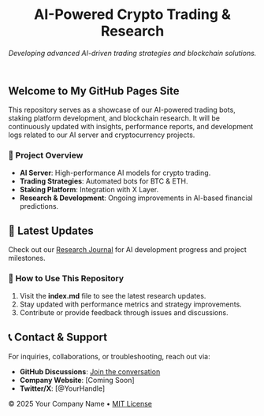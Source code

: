 <header>

# AI-Powered Crypto Trading & Research

_Developing advanced AI-driven trading strategies and blockchain solutions._

</header>

## Welcome to My GitHub Pages Site

This repository serves as a showcase of our AI-powered trading bots, staking platform development, and blockchain research. It will be continuously updated with insights, performance reports, and development logs related to our AI server and cryptocurrency projects.

### 🚀 Project Overview

- **AI Server**: High-performance AI models for crypto trading.
- **Trading Strategies**: Automated bots for BTC & ETH.
- **Staking Platform**: Integration with X Layer.
- **Research & Development**: Ongoing improvements in AI-based financial predictions.

## 📌 Latest Updates

Check out our [Research Journal](./index.md) for AI development progress and project milestones.

### 🔧 How to Use This Repository

1. Visit the **index.md** file to see the latest research updates.
2. Stay updated with performance metrics and strategy improvements.
3. Contribute or provide feedback through issues and discussions.

## 📞 Contact & Support

For inquiries, collaborations, or troubleshooting, reach out via:

- **GitHub Discussions**: [Join the conversation](https://github.com/orgs/skills/discussions/categories/github-pages)
- **Company Website**: [Coming Soon]
- **Twitter/X**: [@YourHandle]

&copy; 2025 Your Company Name &bull; [MIT License](https://gh.io/mit)

</footer>
